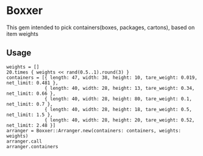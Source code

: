 # Boxxer

This gem intended to pick containers(boxes, packages, cartons), based on item weights

## Usage

```
weights = []
20.times { weights << rand(0.5..1).round(3) }
containers = [{ length: 47, width: 38, height: 10, tare_weight: 0.019, net_limit: 0.481 },
              { length: 40, width: 28, height: 13, tare_weight: 0.34, net_limit: 0.66 },
              { length: 40, width: 28, height: 80, tare_weight: 0.1, net_limit: 0.7 },
              { length: 40, width: 28, height: 18, tare_weight: 0.5, net_limit: 1.5 },
              { length: 40, width: 28, height: 20, tare_weight: 0.52, net_limit: 2.48 }]
arranger = Boxxer::Arranger.new(containers: containers, weights: weights)
arranger.call
arranger.containers
```
